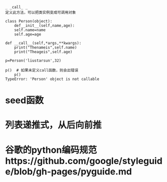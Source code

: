 ```
_ _call_ _
定义此方法，可以把类实例变成可调用对象

class Person(object):
	def__init__(self,name,age):
	self.name=name
	self.age=age

def __call__(self,*args,**kwargs):
	print("Thenameis",self.name)
	print("Theageis",self.age)

p=Person('liustarsun',32)

p()  # 如果未定义call函数，则会出错误
    p()
TypeError: 'Person' object is not callable
```


# seed函数
# 列表递推式，从后向前推
# 谷歌的python编码规范https://github.com/google/styleguide/blob/gh-pages/pyguide.md
